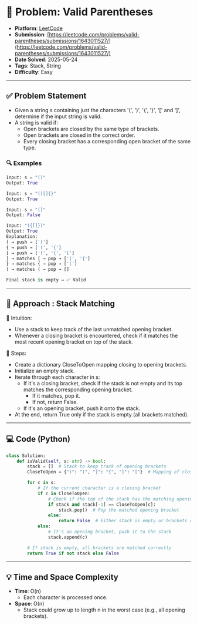 # 🧲 Problem: Valid Parentheses

- **Platform**: [LeetCode](https://leetcode.com/problems/valid-parentheses/description/)
- **Submission**: [https://leetcode.com/problems/valid-parentheses/submissions/1643011527/](https://leetcode.com/problems/valid-parentheses/submissions/1643011527/)
- **Date Solved**: 2025-05-24
- **Tags**: Stack, String
- **Difficulty**: Easy

---

## ✅ Problem Statement
- Given a string s containing just the characters '(', ')', '{', '}', '[' and ']', determine if the input string is valid.
- A string is valid if:
     - Open brackets are closed by the same type of brackets.
     - Open brackets are closed in the correct order.
     - Every closing bracket has a corresponding open bracket of the same type.

### 🔍 Examples
```python
Input: s = "()"
Output: True

Input: s = "()[]{}"
Output: True

Input: s = "(]"
Output: False

Input: "({[]})"
Output: True
Explanation:
( → push → ['(']
{ → push → ['(', '{']
[ → push → ['(', '{', '[']
] → matches [ → pop → ['(', '{']
} → matches { → pop → ['(']
) → matches ( → pop → []

Final stack is empty ⇒ ✅ Valid
```
---

## 🚀 Approach : Stack Matching
🧠 Intuition:
- Use a stack to keep track of the last unmatched opening bracket.
- Whenever a closing bracket is encountered, check if it matches the most recent opening bracket on top of the stack.

🔧 Steps:
- Create a dictionary CloseToOpen mapping closing to opening brackets.
- Initialize an empty stack.
- Iterate through each character in s:
     - If it's a closing bracket, check if the stack is not empty and its top matches the corresponding opening bracket.
          - If it matches, pop it.
          - If not, return False.
     - If it's an opening bracket, push it onto the stack.
- At the end, return True only if the stack is empty (all brackets matched).
---

## 💻 Code (Python)

```python
class Solution:
    def isValid(self, s: str) -> bool:
        stack = []  # Stack to keep track of opening brackets
        CloseToOpen = {")": "(", "}": "{", "]": "["}  # Mapping of closing to opening brackets

        for c in s:
            # If the current character is a closing bracket
            if c in CloseToOpen:
                # Check if the top of the stack has the matching opening bracket
                if stack and stack[-1] == CloseToOpen[c]:
                    stack.pop()  # Pop the matched opening bracket
                else:
                    return False  # Either stack is empty or brackets don’t match
            else:
                # It's an opening bracket, push it to the stack
                stack.append(c)

        # If stack is empty, all brackets are matched correctly
        return True if not stack else False
```

---

## 💡 Time and Space Complexity
- **Time**: O(n)
    - Each character is processed once.
- **Space**: O(n)
    - Stack could grow up to length n in the worst case (e.g., all opening brackets).
